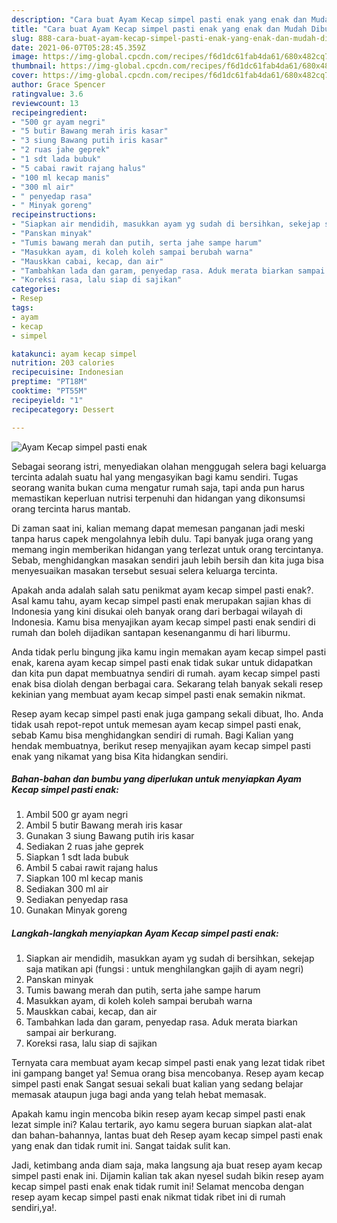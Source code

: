 ```yaml
---
description: "Cara buat Ayam Kecap simpel pasti enak yang enak dan Mudah Dibuat"
title: "Cara buat Ayam Kecap simpel pasti enak yang enak dan Mudah Dibuat"
slug: 888-cara-buat-ayam-kecap-simpel-pasti-enak-yang-enak-dan-mudah-dibuat
date: 2021-06-07T05:28:45.359Z
image: https://img-global.cpcdn.com/recipes/f6d1dc61fab4da61/680x482cq70/ayam-kecap-simpel-pasti-enak-foto-resep-utama.jpg
thumbnail: https://img-global.cpcdn.com/recipes/f6d1dc61fab4da61/680x482cq70/ayam-kecap-simpel-pasti-enak-foto-resep-utama.jpg
cover: https://img-global.cpcdn.com/recipes/f6d1dc61fab4da61/680x482cq70/ayam-kecap-simpel-pasti-enak-foto-resep-utama.jpg
author: Grace Spencer
ratingvalue: 3.6
reviewcount: 13
recipeingredient:
- "500 gr ayam negri"
- "5 butir Bawang merah iris kasar"
- "3 siung Bawang putih iris kasar"
- "2 ruas jahe geprek"
- "1 sdt lada bubuk"
- "5 cabai rawit rajang halus"
- "100 ml kecap manis"
- "300 ml air"
- " penyedap rasa"
- " Minyak goreng"
recipeinstructions:
- "Siapkan air mendidih, masukkan ayam yg sudah di bersihkan, sekejap saja matikan api (fungsi : untuk menghilangkan gajih di ayam negri)"
- "Panskan minyak"
- "Tumis bawang merah dan putih, serta jahe sampe harum"
- "Masukkan ayam, di koleh koleh sampai berubah warna"
- "Mauskkan cabai, kecap, dan air"
- "Tambahkan lada dan garam, penyedap rasa. Aduk merata biarkan sampai air berkurang."
- "Koreksi rasa, lalu siap di sajikan"
categories:
- Resep
tags:
- ayam
- kecap
- simpel

katakunci: ayam kecap simpel 
nutrition: 203 calories
recipecuisine: Indonesian
preptime: "PT18M"
cooktime: "PT55M"
recipeyield: "1"
recipecategory: Dessert

---
```



![Ayam Kecap simpel pasti enak](https://img-global.cpcdn.com/recipes/f6d1dc61fab4da61/680x482cq70/ayam-kecap-simpel-pasti-enak-foto-resep-utama.jpg)

Sebagai seorang istri, menyediakan olahan menggugah selera bagi keluarga tercinta adalah suatu hal yang mengasyikan bagi kamu sendiri. Tugas seorang  wanita bukan cuma mengatur rumah saja, tapi anda pun harus memastikan keperluan nutrisi terpenuhi dan hidangan yang dikonsumsi orang tercinta harus mantab.

Di zaman  saat ini, kalian memang dapat memesan panganan jadi meski tanpa harus capek mengolahnya lebih dulu. Tapi banyak juga orang yang memang ingin memberikan hidangan yang terlezat untuk orang tercintanya. Sebab, menghidangkan masakan sendiri jauh lebih bersih dan kita juga bisa menyesuaikan masakan tersebut sesuai selera keluarga tercinta. 



Apakah anda adalah salah satu penikmat ayam kecap simpel pasti enak?. Asal kamu tahu, ayam kecap simpel pasti enak merupakan sajian khas di Indonesia yang kini disukai oleh banyak orang dari berbagai wilayah di Indonesia. Kamu bisa menyajikan ayam kecap simpel pasti enak sendiri di rumah dan boleh dijadikan santapan kesenanganmu di hari liburmu.

Anda tidak perlu bingung jika kamu ingin memakan ayam kecap simpel pasti enak, karena ayam kecap simpel pasti enak tidak sukar untuk didapatkan dan kita pun dapat membuatnya sendiri di rumah. ayam kecap simpel pasti enak bisa diolah dengan berbagai cara. Sekarang telah banyak sekali resep kekinian yang membuat ayam kecap simpel pasti enak semakin nikmat.

Resep ayam kecap simpel pasti enak juga gampang sekali dibuat, lho. Anda tidak usah repot-repot untuk memesan ayam kecap simpel pasti enak, sebab Kamu bisa menghidangkan sendiri di rumah. Bagi Kalian yang hendak membuatnya, berikut resep menyajikan ayam kecap simpel pasti enak yang nikamat yang bisa Kita hidangkan sendiri.

<!--inarticleads1-->

##### Bahan-bahan dan bumbu yang diperlukan untuk menyiapkan Ayam Kecap simpel pasti enak:

1. Ambil 500 gr ayam negri
1. Ambil 5 butir Bawang merah iris kasar
1. Gunakan 3 siung Bawang putih iris kasar
1. Sediakan 2 ruas jahe geprek
1. Siapkan 1 sdt lada bubuk
1. Ambil 5 cabai rawit rajang halus
1. Siapkan 100 ml kecap manis
1. Sediakan 300 ml air
1. Sediakan  penyedap rasa
1. Gunakan  Minyak goreng




<!--inarticleads2-->

##### Langkah-langkah menyiapkan Ayam Kecap simpel pasti enak:

1. Siapkan air mendidih, masukkan ayam yg sudah di bersihkan, sekejap saja matikan api (fungsi : untuk menghilangkan gajih di ayam negri)
1. Panskan minyak
1. Tumis bawang merah dan putih, serta jahe sampe harum
1. Masukkan ayam, di koleh koleh sampai berubah warna
1. Mauskkan cabai, kecap, dan air
1. Tambahkan lada dan garam, penyedap rasa. Aduk merata biarkan sampai air berkurang.
1. Koreksi rasa, lalu siap di sajikan




Ternyata cara membuat ayam kecap simpel pasti enak yang lezat tidak ribet ini gampang banget ya! Semua orang bisa mencobanya. Resep ayam kecap simpel pasti enak Sangat sesuai sekali buat kalian yang sedang belajar memasak ataupun juga bagi anda yang telah hebat memasak.

Apakah kamu ingin mencoba bikin resep ayam kecap simpel pasti enak lezat simple ini? Kalau tertarik, ayo kamu segera buruan siapkan alat-alat dan bahan-bahannya, lantas buat deh Resep ayam kecap simpel pasti enak yang enak dan tidak rumit ini. Sangat taidak sulit kan. 

Jadi, ketimbang anda diam saja, maka langsung aja buat resep ayam kecap simpel pasti enak ini. Dijamin kalian tak akan nyesel sudah bikin resep ayam kecap simpel pasti enak enak tidak rumit ini! Selamat mencoba dengan resep ayam kecap simpel pasti enak nikmat tidak ribet ini di rumah sendiri,ya!.

